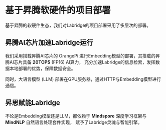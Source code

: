 # 基于昇腾软硬件的项目部署

基于昇腾的软硬件生态，我们对Labridge的项目部署采用了多层次的部署。

## 昇腾AI芯片加速Labridge运行
我们采用搭载昇腾AI芯片的 OrangePi 进行Embedding模型的部署，其搭载的昇腾AI芯片具备 **20TOPS** (FP16) AI算力，
充分加速Labridge的信息检索，发挥数据本地部署的优势，保障数据安全。

同时，大语言模型 (LLM) 部署在GPU服务器，通过HTTP与Embedding模型进行通信。

## 昇思赋能Labridge
不论是Embedding模型还是LLM，都依赖于 **Mindspore** 深度学习框架与 **MindNLP** 自然语言处理套件实现，
赋予了Labridge灵魂与智能引擎。
